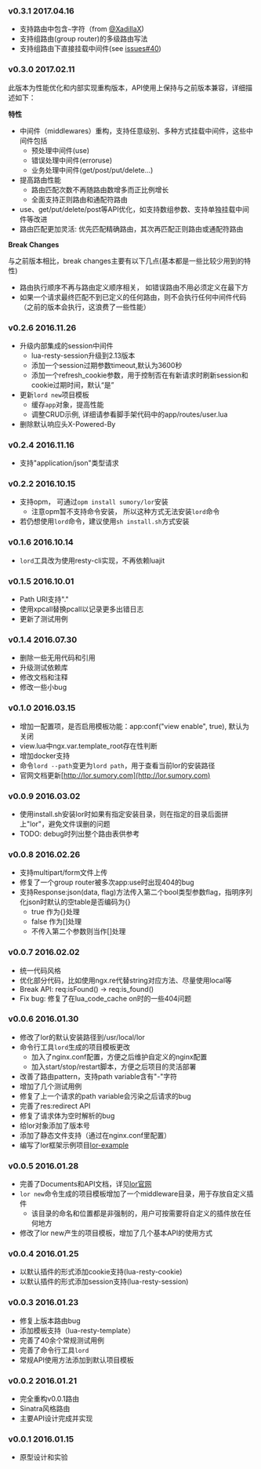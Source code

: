 ### v0.3.1 2017.04.16

- 支持路由中包含`~`字符（from [@XadillaX](https://github.com/XadillaX))
- 支持组路由(group router)的多级路由写法
- 支持组路由下直接挂载中间件(see [issues#40](https://github.com/sumory/lor/issues/40))

### v0.3.0 2017.02.11

此版本为性能优化和内部实现重构版本，API使用上保持与之前版本兼容，详细描述如下：

**特性**

- 中间件（middlewares）重构，支持任意级别、多种方式挂载中间件，这些中间件包括
    - 预处理中间件(use)
    - 错误处理中间件(erroruse)
    - 业务处理中间件(get/post/put/delete...)
- 提高路由性能
    - 路由匹配次数不再随路由数增多而正比例增长
    - 全面支持正则路由和通配符路由
- use、get/put/delete/post等API优化，如支持数组参数、支持单独挂载中间件等改进
- 路由匹配更加灵活: 优先匹配精确路由，其次再匹配正则路由或通配符路由

**Break Changes**

与之前版本相比，break changes主要有以下几点(基本都是一些比较少用到的特性)

- 路由执行顺序不再与路由定义顺序相关， 如错误路由不用必须定义在最下方
- 如果一个请求最终匹配不到已定义的任何路由，则不会执行任何中间件代码（之前的版本会执行，这浪费了一些性能）


### v0.2.6 2016.11.26

- 升级内部集成的session中间件
    - lua-resty-session升级到2.13版本
    - 添加一个session过期参数timeout,默认为3600秒
    - 添加一个refresh_cookie参数，用于控制否在有新请求时刷新session和cookie过期时间，默认“是”
- 更新`lord new`项目模板
    - 缓存`app`对象，提高性能
    - 调整CRUD示例, 详细请参看脚手架代码中的app/routes/user.lua
- 删除默认响应头X-Powered-By

### v0.2.4 2016.11.16

- 支持"application/json"类型请求


### v0.2.2 2016.10.15

- 支持opm， 可通过`opm install sumory/lor`安装
    - 注意opm暂不支持命令安装， 所以这种方式无法安装`lord`命令
- 若仍想使用`lord`命令，建议使用`sh install.sh`方式安装

### v0.1.6 2016.10.14

- `lord`工具改为使用resty-cli实现，不再依赖luajit

### v0.1.5 2016.10.01

- Path URI支持"."
- 使用xpcall替换pcall以记录更多出错日志
- 更新了测试用例

### v0.1.4 2016.07.30

- 删除一些无用代码和引用
- 升级测试依赖库
- 修改文档和注释
- 修改一些小bug

### v0.1.0 2016.03.15

- 增加一配置项，是否启用模板功能：app:conf("view enable", true), 默认为关闭
- view.lua中ngx.var.template_root存在性判断
- 增加docker支持
- 命令`lord --path`变更为`lord path`，用于查看当前lor的安装路径
- 官网文档更新[http://lor.sumory.com](http://lor.sumory.com)

### v0.0.9 2016.03.02

- 使用install.sh安装lor时如果有指定安装目录，则在指定的目录后面拼上"lor"，避免文件误删的问题
- TODO: debug时列出整个路由表供参考

### v0.0.8 2016.02.26

- 支持multipart/form文件上传
- 修复了一个group router被多次app:use时出现404的bug
- 支持Response:json(data, flag)方法传入第二个bool类型参数flag，指明序列化json时默认的空table是否编码为{}
    - true 作为{}处理
    - false 作为[]处理
    - 不传入第二个参数则当作[]处理


### v0.0.7 2016.02.02

- 统一代码风格
- 优化部分代码，比如使用ngx.re代替string对应方法、尽量使用local等
- Break API: req:isFound() -> req:is_found()
- Fix bug: 修复了在lua_code_cache on时的一些404问题


### v0.0.6 2016.01.30

- 修改了lor的默认安装路径到/usr/local/lor
- 命令行工具`lord`生成的项目模板更改
    - 加入了nginx.conf配置，方便之后维护自定义的nginx配置
    - 加入start/stop/restart脚本，方便之后项目的灵活部署
- 改善了路由pattern，支持path variable含有"-"字符
- 增加了几个测试用例
- 修复了上一个请求的path variable会污染之后请求的bug
- 完善了res:redirect API
- 修复了请求体为空时解析的bug
- 给lor对象添加了版本号
- 添加了静态文件支持（通过在nginx.conf里配置）
- 编写了lor框架示例项目[lor-example](https://github.com/lorlabs/lor-example)


### v0.0.5 2016.01.28

- 完善了Documents和API文档，详见[lor官网](http://lor.sumory.com)
- `lor new`命令生成的项目模板增加了一个middleware目录，用于存放自定义插件
    - 该目录的命名和位置都是非强制的，用户可按需要将自定义的插件放在任何地方
- 修改了lor new产生的项目模板，增加了几个基本API的使用方式


### v0.0.4 2016.01.25

- 以默认插件的形式添加cookie支持(lua-resty-cookie)
- 以默认插件的形式添加session支持(lua-resty-session)


### v0.0.3 2016.01.23

- 修复上版本路由bug
- 添加模板支持（lua-resty-template）
- 完善了40余个常规测试用例
- 完善了命令行工具`lord`
- 常规API使用方法添加到默认项目模板


### v0.0.2 2016.01.21

- 完全重构v0.0.1路由
- Sinatra风格路由
- 主要API设计完成并实现


### v0.0.1 2016.01.15

- 原型设计和实验
